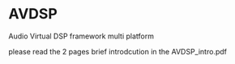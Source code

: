# AVDSP
Audio Virtual DSP framework multi platform

please read the 2 pages brief introdcution in the AVDSP_intro.pdf
